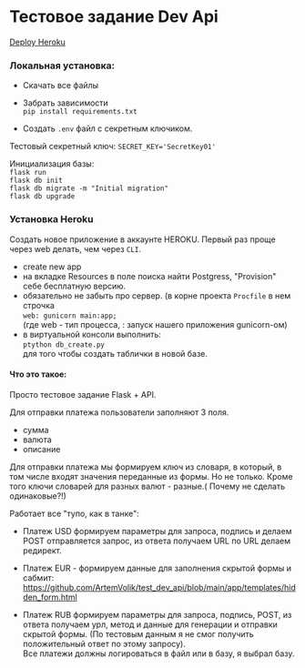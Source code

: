 # Тестовое задание Dev Api

[Deploy Heroku](https://flask-payment.herokuapp.com/) 

### Локальная установка: 
- Скачать все файлы
- Забрать зависимости  
  ```pip install requirements.txt```
  
- Создать `.env` файл с секретным ключиком.

Тестовый секретный ключ:
```SECRET_KEY='SecretKey01'```

Инициализация базы:   
```flask run```  
```flask db init```  
```flask db migrate -m "Initial migration"```  
```flask db upgrade```  

### Установка Heroku
Создать новое приложение в аккаунте HEROKU. Первый раз проще через web делать, чем через
`CLI`. 
- create new app
- на вкладке Resources в поле поиска найти Postgress, "Provision" себе бесплатную версию.
- обязательно не забыть про сервер. (в корне проекта `Procfile` в нем строчка  
  `web: gunicorn main:app;`  
(где web - тип процесса, : запуск нашего приложения gunicorn-ом)
- в виртуальной консоли выполнить:   
  `ptython db_create.py`  
для того чтобы создать таблички в новой базе.

#### Что это такое:
Просто тестовое задание Flask + API.

Для отправки платежа пользователи заполняют 3 поля.
- сумма  
- валюта  
- описание  
  
Для отправки платежа мы формируем ключ из словаря, в который, в том числе входят значения переданные из формы.
Но не только. Кроме того ключи словарей для разных валют - разные.( Почему не сделать одинаковые?!) 

Работает все "тупо, как в танке":
- Платеж USD
формируем параметры для запроса, подпись и делаем POST
отправляется запрос, из ответа получаем URL по URL делаем редирект.

- Платеж EUR - формируем данные для заполнения скрытой формы и сабмит:
https://github.com/ArtemVolik/test_dev_api/blob/main/app/templates/hidden_form.html

- Платеж RUB
формируем параметры для запроса, подпись, POST, из ответа получаем урл, 
метод и данные для генерации и отправки скрытой формы.
(По тестовым данным я не смог получить положительный ответ по этому запросу).  
Все платежи должны логироваться в файл или в базу, я выбрал базу.





